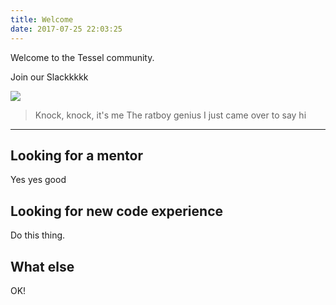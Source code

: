 ```yaml
---
title: Welcome
date: 2017-07-25 22:03:25
---
```


Welcome to the Tessel community.

Join our Slackkkkk

[![](https://slackin.tessel.io/badge.svg)](https://slackin.tessel.io/)

> Knock, knock, it's me
> The ratboy genius
> I just came over to say hi

---

## Looking for a mentor

Yes yes good

## Looking for new code experience

Do this thing.

## What else

OK!